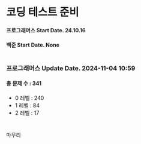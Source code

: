 # 코딩 테스트 준비

#### 프로그래머스 Start Date. 24.10.16
#### 백준 Start Date. None

# 
### 프로그래머스 Update Date. 2024-11-04 10:59
#### 총 문제 수 : 341
- 0 레벨 : 240
- 1 레벨 : 84
- 2 레벨 : 17

# 
마무리

# 
